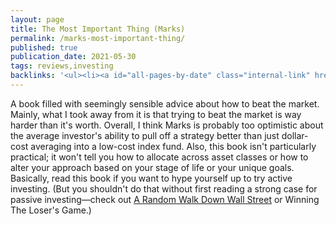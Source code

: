```yaml
---
layout: page
title: The Most Important Thing (Marks)
permalink: /marks-most-important-thing/
published: true
publication_date: 2021-05-30
tags: reviews,investing
backlinks: '<ul><li><a id="all-pages-by-date" class="internal-link" href="/all-pages-by-date/">All pages by date</a></li><li><a id="books-published-in-2011" class="internal-link" href="/books-published-in-2011/">Books I&#39;ve read that were published in 2011</a></li><li><a id="books-read-in-2021" class="internal-link" href="/books-read-in-2021/">Books I read in 2021</a></li><li><a id="books-tagged-investing" class="internal-link" href="/books-tagged-investing/">Books tagged &#39;investing&#39;</a></li><li><a id="books-tagged-nonfiction" class="internal-link" href="/books-tagged-nonfiction/">Books tagged &#39;nonfiction&#39;</a></li><li><a id="investing" class="internal-link" href="/investing/">Investing</a></li><li><a id="reviews" class="internal-link" href="/reviews/">Reviews</a></li></ul>'
---
```


A book filled with seemingly sensible advice about how to beat the market. Mainly, what I took away from it is that trying to beat the market is way harder than it's worth. Overall, I think Marks is probably too optimistic about the average investor's ability to pull off a strategy better than just dollar-cost averaging into a low-cost index fund. Also, this book isn't particularly practical; it won't tell you how to allocate across asset classes or how to alter your approach based on your stage of life or your unique goals. Basically, read this book if you want to hype yourself up to try active investing. (But you shouldn't do that without first reading a strong case for passive investing—check out <a id="malkiel-random-walk" class="internal-link" href="/malkiel-random-walk/">A Random Walk Down Wall Street</a> or Winning The Loser's Game.)